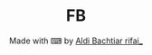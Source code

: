 <h1 align="center">
  FB
</h1>
</div>
<p align="center">
  Made with ⌨ by <a href="https://github.com/Bayu12345677">Aldi Bachtiar rifai_</a>
</p>
<p align="center">
